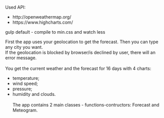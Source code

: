 Used API:
<ul>
  <li>http://openweathermap.org/</li>
  <li>https://www.highcharts.com/</li>
</ul>

gulp default - compile to min.css and watch less

First the app uses your geolocation to get the forecast. Then you can type any city you want.<br>
If the geolocation is blocked by browser/is declined by user, there will an error message.<br>
<br>
You get the current weather and the forecast for 16 days with 4 charts:<br>
- temperature;
- wind speed;
- pressure;
- humidity and clouds.<br><br>
The app contains 2 main classes - functions-contructors: Forecast and Meteogram.
